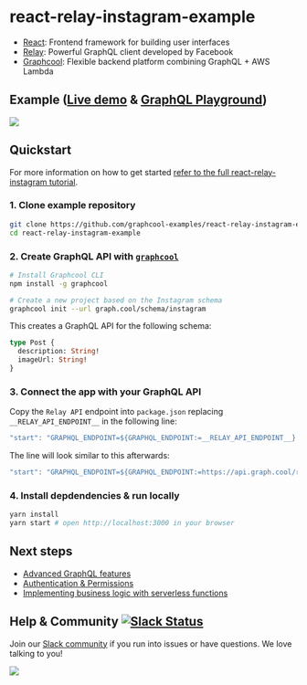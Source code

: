 # react-relay-instagram-example

* [React](https://facebook.github.io/react/): Frontend framework for building user interfaces
* [Relay](https://facebook.github.io/relay/): Powerful GraphQL client developed by Facebook
* [Graphcool](https://www.graph.cool): Flexible backend platform combining GraphQL + AWS Lambda

## Example ([Live demo](https://demo-react-relay-instagram-example.netlify.com) & [GraphQL Playground](https://api.graph.cool/simple/v1/instagram-example))

![](http://imgur.com/3S6fUeI.gif)

## Quickstart

For more information on how to get started [refer to the full react-relay-instagram tutorial](https://www.graph.cool/docs/quickstart/react-relay-instagram-example).

### 1. Clone example repository

```sh
git clone https://github.com/graphcool-examples/react-relay-instagram-example.git
cd react-relay-instagram-example
```

### 2. Create GraphQL API with [`graphcool`](https://www.npmjs.com/package/graphcool)

```sh
# Install Graphcool CLI
npm install -g graphcool

# Create a new project based on the Instagram schema
graphcool init --url graph.cool/schema/instagram 
```

This creates a GraphQL API for the following schema:

```graphql
type Post {
  description: String!
  imageUrl: String!
}
```

### 3. Connect the app with your GraphQL API

Copy the `Relay API` endpoint into `package.json` replacing `__RELAY_API_ENDPOINT__` in the following line:

```js
"start": "GRAPHQL_ENDPOINT=${GRAPHQL_ENDPOINT:=__RELAY_API_ENDPOINT__} webpack-dev-server -d --hot --inline --history-api-fallback --no-info --port 3000",
```

The line will look similar to this afterwards:

```js
"start": "GRAPHQL_ENDPOINT=${GRAPHQL_ENDPOINT:=https://api.graph.cool/relay/v1/abcdefghijklmnop} webpack-dev-server -d --hot --inline --history-api-fallback --no-info --port 3000",
```


### 4. Install depdendencies & run locally

```sh
yarn install
yarn start # open http://localhost:3000 in your browser
```

## Next steps

* [Advanced GraphQL features](x)
* [Authentication & Permissions](x)
* [Implementing business logic with serverless functions](x)


## Help & Community [![Slack Status](https://slack.graph.cool/badge.svg)](https://slack.graph.cool)

Join our [Slack community](http://slack.graph.cool/) if you run into issues or have questions. We love talking to you!

![](http://i.imgur.com/5RHR6Ku.png)
